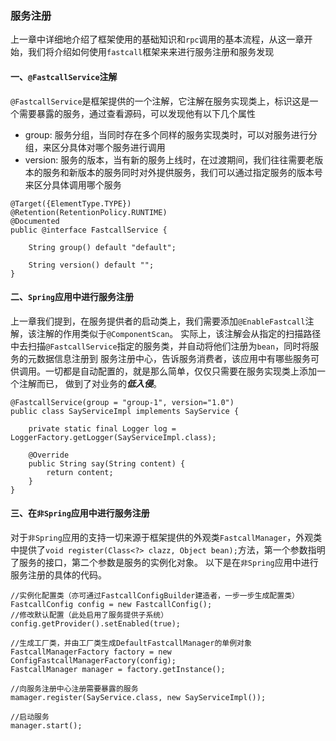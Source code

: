 ### 服务注册

上一章中详细地介绍了框架使用的基础知识和`rpc`调用的基本流程，从这一章开始，我们将介绍如何使用`fastcall`框架来来进行服务注册和服务发现

#### 一、`@FastcallService`注解
`@FastcallService`是框架提供的一个注解，它注解在服务实现类上，标识这是一个需要暴露的服务，通过查看源码，可以发现他有以下几个属性
* group: 服务分组，当同时存在多个同样的服务实现类时，可以对服务进行分组，来区分具体对哪个服务进行调用
* version: 服务的版本，当有新的服务上线时，在过渡期间，我们往往需要老版本的服务和新版本的服务同时对外提供服务，我们可以通过指定服务的版本号来区分具体调用哪个服务
```
@Target({ElementType.TYPE})
@Retention(RetentionPolicy.RUNTIME)
@Documented
public @interface FastcallService {

    String group() default "default";

    String version() default "";
}
```

#### 二、`Spring`应用中进行服务注册
上一章我们提到，在服务提供者的启动类上，我们需要添加`@EnableFastcall`注解，该注解的作用类似于`@ComponentScan`。
实际上，该注解会从指定的扫描路径中去扫描`@FastcallService`指定的服务类，并自动将他们注册为`bean`，同时将服务的元数据信息注册到
服务注册中心，告诉服务消费者，该应用中有哪些服务可供调用。一切都是自动配置的，就是那么简单，仅仅只需要在服务实现类上添加一个注解而已，
做到了对业务的***低入侵***。
```
@FastcallService(group = "group-1", version="1.0")
public class SayServiceImpl implements SayService {

    private static final Logger log = LoggerFactory.getLogger(SayServiceImpl.class);

    @Override
    public String say(String content) {
        return content;
    }
}
```

#### 三、在`非Spring`应用中进行服务注册
对于`非Spring`应用的支持一切来源于框架提供的外观类`FastcallManager`，外观类中提供了`void register(Class<?> clazz, Object bean);`方法，第一个参数指明了服务的接口，第二个参数是服务的实例化对象。
以下是在`非Spring`应用中进行服务注册的具体的代码。
```
//实例化配置类（亦可通过FastcallConfigBuilder建造者，一步一步生成配置类）
FastcallConfig config = new FastcallConfig();
//修改默认配置（此处启用了服务提供子系统）
config.getProvider().setEnabled(true);

//生成工厂类，并由工厂类生成DefaultFastcallManager的单例对象
FastcallManagerFactory factory = new ConfigFastcallManagerFactory(config);
FastcallManager manager = factory.getInstance();

//向服务注册中心注册需要暴露的服务
mamager.register(SayService.class, new SayServiceImpl());

//启动服务
manager.start();
```